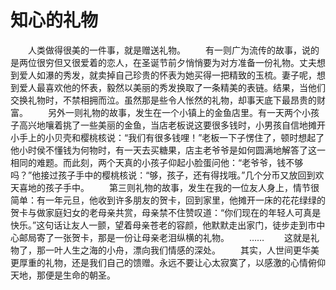 # 知心的礼物
　　人类做得很美的一件事，就是赠送礼物。 
　　有一则广为流传的故事，说的是两位很穷但又很爱着的恋人，在圣诞节前夕悄悄要为对方准备一份礼物。丈夫想到爱人如瀑的秀发，就卖掉自己珍贵的怀表为她买得一把精致的玉梳。妻子呢，想到爱人最喜欢他的怀表，毅然以美丽的秀发换取了一条精美的表链。结果，当他们交换礼物时，不禁相拥而泣。虽然那是些令人怅然的礼物，却事天底下最昂贵的财富。 
　　另外一则礼物的故事，发生在一个小镇上的金鱼店里。有一天两个小孩子高兴地嚷着挑了一些美丽的金鱼，当店老板说这要很多钱时，小男孩自信地摊开小手上的小贝壳和樱桃核说：“我们有很多钱哩！”老板一下子愣住了，顿时想起了他小时侯不懂钱为何物时，有一天去买糖果，店主老爷爷是如何圆满地解答了这一相同的难题。而此刻，两个天真的小孩子仰起小脸蛋问他：“老爷爷，钱不够吗？”他接过孩子手中的樱桃核说：“够，孩子，还有得找哦。”几个分币又放回到欢天喜地的孩子手中。 
　　第三则礼物的故事，发生在我的一位友人身上，情节很简单：有一年元旦，他收到许多朋友的贺卡，回到家里，他摊开一床的花花绿绿的贺卡与做家庭妇女的老母亲共赏，母亲禁不住赞叹道：“你们现在的年轻人可真是快乐。”这句话让友人一颤，望着母亲苍老的容颜，他默默走出家门，徒步走到市中心邮局寄了一张贺卡，那是一份让母亲老泪纵横的礼物。 
　　…… 
　　这就是礼物了，那一叶人生之海的小舟，漂向我们情感的深处。 
　　其实，人世间更华美更厚重的礼物，还是我们自己的馈赠。永远不要让心太寂寞了，以感激的心情俯仰天地，那便是生命的朝圣。
 